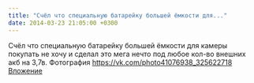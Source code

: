 ```yaml
---
title: "Счёл что специальную батарейку большей ёмкости для..."
date: 2014-03-23 21:05:00 +0300
---
```


Счёл что специальную батарейку большей ёмкости для камеры покупать не хочу и сделал это мега нечто под любое кол-во внешних акб на 3,7в.
Фотография
<a class="vk-attach" href="https://vk.com/photo41076938_325622718">https://vk.com/photo41076938_325622718</a>
<a class="vk-attach" href="https://vk.com/photo41076938_325622718">Вложение</a>
